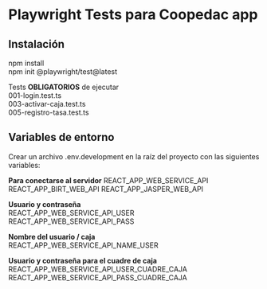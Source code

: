 # Playwright Tests para Coopedac app  
  
## Instalación  
npm install  
npm init @playwright/test@latest

Tests **OBLIGATORIOS** de ejecutar   
001-login.test.ts   
003-activar-caja.test.ts  
005-registro-tasa.test.ts   

## Variables de entorno  
Crear un archivo .env.development en la raíz del proyecto con las siguientes variables:  

**Para conectarse al servidor**
REACT_APP_WEB_SERVICE_API
REACT_APP_BIRT_WEB_API
REACT_APP_JASPER_WEB_API  

**Usuario y contraseña**  
REACT_APP_WEB_SERVICE_API_USER
REACT_APP_WEB_SERVICE_API_PASS  

**Nombre del usuario / caja**  
REACT_APP_WEB_SERVICE_API_NAME_USER  

**Usuario y contraseña para el cuadre de caja**  
REACT_APP_WEB_SERVICE_API_USER_CUADRE_CAJA
REACT_APP_WEB_SERVICE_API_PASS_CUADRE_CAJA

